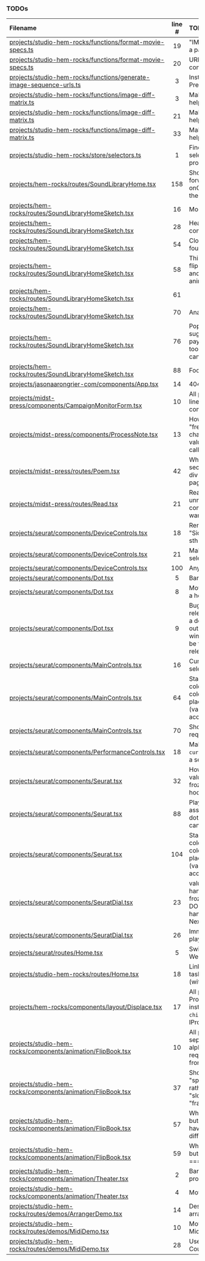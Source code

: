 ### TODOs
| Filename | line # | TODO
|:------|:------:|:------
| [projects/studio-hem-rocks/functions/format-movie-specs.ts](projects/studio-hem-rocks/functions/format-movie-specs.ts#L19) | 19 | "IMG_" should be a param: "prefix"
| [projects/studio-hem-rocks/functions/format-movie-specs.ts](projects/studio-hem-rocks/functions/format-movie-specs.ts#L20) | 20 | URL base should come from ENV
| [projects/studio-hem-rocks/functions/generate-image-sequence-urls.ts](projects/studio-hem-rocks/functions/generate-image-sequence-urls.ts#L3) | 3 | Install Prettier/Eslint
| [projects/studio-hem-rocks/functions/image-diff-matrix.ts](projects/studio-hem-rocks/functions/image-diff-matrix.ts#L3) | 3 | Make it its own helper
| [projects/studio-hem-rocks/functions/image-diff-matrix.ts](projects/studio-hem-rocks/functions/image-diff-matrix.ts#L21) | 21 | Make it its own helper
| [projects/studio-hem-rocks/functions/image-diff-matrix.ts](projects/studio-hem-rocks/functions/image-diff-matrix.ts#L33) | 33 | Make it its own helper
| [projects/studio-hem-rocks/store/selectors.ts](projects/studio-hem-rocks/store/selectors.ts#L1) | 1 | Find a use for selectors in this project
| [projects/hem-rocks/routes/SoundLibraryHome.tsx](projects/hem-rocks/routes/SoundLibraryHome.tsx#L158) | 158 | Should simply forward the onClick, not set the value
| [projects/hem-rocks/routes/SoundLibraryHomeSketch.tsx](projects/hem-rocks/routes/SoundLibraryHomeSketch.tsx#L16) | 16 | Modal module
| [projects/hem-rocks/routes/SoundLibraryHomeSketch.tsx](projects/hem-rocks/routes/SoundLibraryHomeSketch.tsx#L28) | 28 | Header component
| [projects/hem-rocks/routes/SoundLibraryHomeSketch.tsx](projects/hem-rocks/routes/SoundLibraryHomeSketch.tsx#L54) | 54 | Closeup of the top four dials
| [projects/hem-rocks/routes/SoundLibraryHomeSketch.tsx](projects/hem-rocks/routes/SoundLibraryHomeSketch.tsx#L58) | 58 | This should be a flip book film and/or 3D CSS animation
| [projects/hem-rocks/routes/SoundLibraryHomeSketch.tsx](projects/hem-rocks/routes/SoundLibraryHomeSketch.tsx#L61) | 61 | 
| [projects/hem-rocks/routes/SoundLibraryHomeSketch.tsx](projects/hem-rocks/routes/SoundLibraryHomeSketch.tsx#L70) | 70 | Analytics event
| [projects/hem-rocks/routes/SoundLibraryHomeSketch.tsx](projects/hem-rocks/routes/SoundLibraryHomeSketch.tsx#L76) | 76 | Popup with suggested price paywall and not-too-hidden "I can't pay" link
| [projects/hem-rocks/routes/SoundLibraryHomeSketch.tsx](projects/hem-rocks/routes/SoundLibraryHomeSketch.tsx#L88) | 88 | Footer component
| [projects/jasonaarongrier-com/components/App.tsx](projects/jasonaarongrier-com/components/App.tsx#L14) | 14 | 404 page
| [projects/midst-press/components/CampaignMonitorForm.tsx](projects/midst-press/components/CampaignMonitorForm.tsx#L10) | 10 | All projects: Use line breaks for all component props
| [projects/midst-press/components/ProcessNote.tsx](projects/midst-press/components/ProcessNote.tsx#L13) | 13 | How not to "freeze in" changing state values in event callbacks?
| [projects/midst-press/routes/Poem.tsx](projects/midst-press/routes/Poem.tsx#L42) | 42 | Why is this a section and not a div like other pages?
| [projects/midst-press/routes/Read.tsx](projects/midst-press/routes/Read.tsx#L21) | 21 | React "call on an unmounted component" warning
| [projects/seurat/components/DeviceControls.tsx](projects/seurat/components/DeviceControls.tsx#L18) | 18 | Rename to "SideButtons" or sth
| [projects/seurat/components/DeviceControls.tsx](projects/seurat/components/DeviceControls.tsx#L21) | 21 | Make into a selector
| [projects/seurat/components/DeviceControls.tsx](projects/seurat/components/DeviceControls.tsx#L100) | 100 | Any??
| [projects/seurat/components/Dot.tsx](projects/seurat/components/Dot.tsx#L5) | 5 | Barrelise actions
| [projects/seurat/components/Dot.tsx](projects/seurat/components/Dot.tsx#L8) | 8 | Move handlers to a helper file
| [projects/seurat/components/Dot.tsx](projects/seurat/components/Dot.tsx#L9) | 9 | Bug when releasing outside a dot including outside the window; should be the same as releasing on a dot
| [projects/seurat/components/MainControls.tsx](projects/seurat/components/MainControls.tsx#L16) | 16 | Current canvas selector
| [projects/seurat/components/MainControls.tsx](projects/seurat/components/MainControls.tsx#L64) | 64 | Standardize colors by keeping color vars in a place both TS and (vanilla) CSS can access them
| [projects/seurat/components/MainControls.tsx](projects/seurat/components/MainControls.tsx#L70) | 70 | Should not be required
| [projects/seurat/components/PerformanceControls.tsx](projects/seurat/components/PerformanceControls.tsx#L18) | 18 | Make `currentCanvas` into a selector
| [projects/seurat/components/Seurat.tsx](projects/seurat/components/Seurat.tsx#L32) | 32 | How to prevent values getting frozen into a hook??
| [projects/seurat/components/Seurat.tsx](projects/seurat/components/Seurat.tsx#L88) | 88 | Play the sound assigned to the dot, not the canvas' sound
| [projects/seurat/components/Seurat.tsx](projects/seurat/components/Seurat.tsx#L104) | 104 | Standardize colors by keeping color vars in a place both TS and (vanilla) CSS can access them
| [projects/seurat/components/SeuratDial.tsx](projects/seurat/components/SeuratDial.tsx#L23) | 23 | values in these handlers are frozen by some DOM event handler stuff in Nexus
| [projects/seurat/components/SeuratDial.tsx](projects/seurat/components/SeuratDial.tsx#L26) | 26 | Immediately alter playback
| [projects/seurat/routes/Home.tsx](projects/seurat/routes/Home.tsx#L5) | 5 | Switch to Webpack
| [projects/studio-hem-rocks/routes/Home.tsx](projects/studio-hem-rocks/routes/Home.tsx#L18) | 18 | Link to zip; deploy task to update zip (without projects)
| [projects/hem-rocks/components/layout/Displace.tsx](projects/hem-rocks/components/layout/Displace.tsx#L17) | 17 | All projects; use PropsWithChildren instead of `children: any` in IProps
| [projects/studio-hem-rocks/components/animation/FlipBook.tsx](projects/studio-hem-rocks/components/animation/FlipBook.tsx#L10) | 10 | All projects, separate alphabetized required props from optionals
| [projects/studio-hem-rocks/components/animation/FlipBook.tsx](projects/studio-hem-rocks/components/animation/FlipBook.tsx#L37) | 37 | Should be "speed" ––or rather, "slowness"–– not "frameRate"
| [projects/studio-hem-rocks/components/animation/FlipBook.tsx](projects/studio-hem-rocks/components/animation/FlipBook.tsx#L57) | 57 | What if ––unlikely, but–– two frames have the same difference score??
| [projects/studio-hem-rocks/components/animation/FlipBook.tsx](projects/studio-hem-rocks/components/animation/FlipBook.tsx#L59) | 59 | What if ––unlikely, but–– myDiffIndex === -1??
| [projects/studio-hem-rocks/components/animation/Theater.tsx](projects/studio-hem-rocks/components/animation/Theater.tsx#L2) | 2 | Barrel file (all projects)
| [projects/studio-hem-rocks/components/animation/Theater.tsx](projects/studio-hem-rocks/components/animation/Theater.tsx#L4) | 4 | Move to common
| [projects/studio-hem-rocks/routes/demos/ArrangerDemo.tsx](projects/studio-hem-rocks/routes/demos/ArrangerDemo.tsx#L14) | 14 | Describe the arranger
| [projects/studio-hem-rocks/routes/demos/MidiDemo.tsx](projects/studio-hem-rocks/routes/demos/MidiDemo.tsx#L10) | 10 | Move to the new Midi class
| [projects/studio-hem-rocks/routes/demos/MidiDemo.tsx](projects/studio-hem-rocks/routes/demos/MidiDemo.tsx#L28) | 28 | Use the new Counter class
